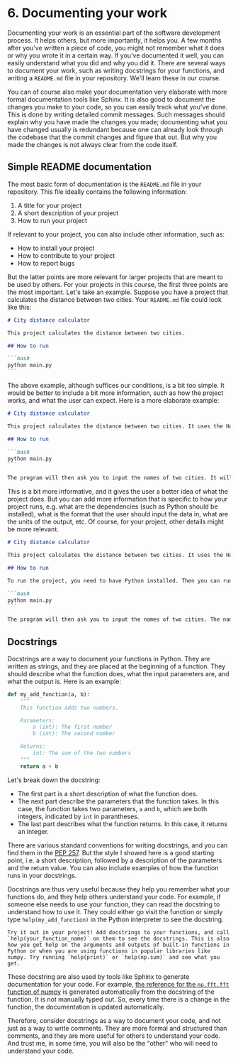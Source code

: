 # 6. Documenting your work

Documenting your work is an essential part of the software development process. It helps others, but more importantly, it helps you. A few months after you've written a piece of code, you might not remember what it does or why you wrote it in a certain way. If you've documented it well, you can easily understand what you did and why you did it. There are several ways to document your work, such as writing docstrings for your functions, and writing a `README.md` file in your repository. We'll learn these in our course. 

You can of course also make your documentation very elaborate with more formal documentation tools like Sphinx. It is also good to document the changes you make to your code, so you can easily track what you've done. This is done by writing detailed commit messages. Such messages should explain why you have made the changes you made; documenting what you have changed usually is redundant because one can already look through the codebase that the commit changes and figure that out. But why you made the changes is not always clear from the code itself.

## Simple README documentation

The most basic form of documentation is the `README.md` file in your repository. This file ideally contains the following information:

1. A title for your project
2. A short description of your project
3. How to run your project

If relevant to your project, you can also include other information, such as:

- How to install your project
- How to contribute to your project
- How to report bugs

But the latter points are more relevant for larger projects that are meant to be used by others. For your projects in this course, the first three points are the most important. Let's take an example. Suppose you have a project that calculates the distance between two cities. Your `README.md` file could look like this:

````markdown
# City distance calculator

This project calculates the distance between two cities.

## How to run

```bash
python main.py
```
````

The above example, although suffices our conditions, is a bit too simple. It would be better to include a bit more information, such as how the project works, and what the user can expect. Here is a more elaborate example:

````markdown
# City distance calculator

This project calculates the distance between two cities. It uses the Haversine formula to calculate the distance between two points on the Earth. The user can input the names of two cities, and the program will output the distance between them.

## How to run

```bash
python main.py
```

The program will then ask you to input the names of two cities. It will then output the distance between them.
````

This is a bit more informative, and it gives the user a better idea of what the project does. But you can add more information that is specific to how your project runs, e.g. what are the dependencies (such as Python should be installed), what is the format that the user should input the data in, what are the units of the output, etc. Of course, for your project, other details might be more relevant.

````markdown
# City distance calculator

This project calculates the distance between two cities. It uses the Haversine formula to calculate the distance between two points on the Earth. The user can input the names of two cities, and the program will output the distance between them.

## How to run

To run the project, you need to have Python installed. Then you can run the following command:

```bash
python main.py
```

The program will then ask you to input the names of two cities. The names should be entered in the following format: `City1, Country1; City2, Country2`. For example, `Amsterdam, Netherlands; Paris, France`. The program will then output the distance between the pairs of cities in kilometers.
````

## Docstrings

Docstrings are a way to document your functions in Python. They are written as strings, and they are placed at the beginning of a function. They should describe what the function does, what the input parameters are, and what the output is. Here is an example:

```python
def my_add_function(a, b):
    """
    This function adds two numbers.

    Parameters:
        a (int): The first number
        b (int): The second number

    Returns:
        int: The sum of the two numbers
    """
    return a + b
```

Let's break down the docstring:

- The first part is a short description of what the function does.
- The next part describe the parameters that the function takes. In this case, the function takes two parameters, `a` and `b`, which are both integers, indicated by `int` in parantheses.
- The last part describes what the function returns. In this case, it returns an integer.

There are various standard conventions for writing docstrings, and you can find them in the [PEP 257](https://www.python.org/dev/peps/pep-0257/). But the style I showed here is a good starting point, i.e. a short description, followed by a description of the parameters and the return value. You can also include examples of how the function runs in your docstrings.

Docstrings are thus very useful because they help you remember what your functions do, and they help others understand your code. For example, if someone else needs to use your function, they can read the docstring to understand how to use it. They could either go visit the function or simply type `help(my_add_function)` in the Python interpreter to see the docstring. 

```{note}
Try it out in your project! Add docstrings to your functions, and call `help(your_function_name)` on them to see the docstrings. This is also how you get help on the arguments and outputs of built-in functions in Python or when you are using functions in popular libraries like numpy. Try running `help(print)` or `help(np.sum)` and see what you get. 
```

These docstring are also used by tools like Sphinx to generate documentation for your code. For example, [the reference for the `np.fft.fft` function of numpy](https://numpy.org/doc/stable/reference/generated/numpy.fft.fft.html#numpy.fft.fft) is generated automatically from the docstring of the function. It is not manually typed out. So, every time there is a change in the function, the documentation is updated automatically.

Therefore, consider docstrings as a way to document your code, and not just as a way to write comments. They are more formal and structured than comments, and they are more useful for others to understand your code. And trust me, in some time, you will also be the "other" who will need to understand your code.